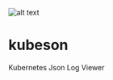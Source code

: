 ![alt text](https://github.com/fvp/kubeson/raw/master/images/app64.png)

# kubeson
Kubernetes Json Log Viewer
